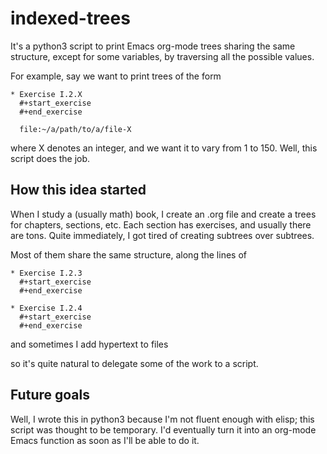 # indexed-trees

It's a python3 script to print Emacs org-mode trees sharing the same structure, except for some variables, by traversing all the possible values.

For example, say we want to print trees of the form
```
* Exercise I.2.X
  #+start_exercise
  #+end_exercise
  
  file:~/a/path/to/a/file-X
```
where X denotes an integer, and we want it to vary from 1 to 150. Well, this script does the job.

## How this idea started
When I study a (usually math) book, I create an .org file and create a trees for chapters, sections, etc. Each section has exercises, and usually there are tons. Quite immediately, I got tired of creating subtrees over subtrees.

Most of them share the same structure, along the lines of
```
* Exercise I.2.3
  #+start_exercise
  #+end_exercise
  
* Exercise I.2.4
  #+start_exercise
  #+end_exercise
```
and sometimes I add hypertext to files

so it's quite natural to delegate some of the work to a script.

## Future goals
Well, I wrote this in python3 because I'm not fluent enough with elisp; this script was thought to be temporary. I'd eventually turn it into an org-mode Emacs function as soon as I'll be able to do it.
